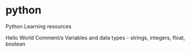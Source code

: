# python
Python Learning resources 


Hello World 
Comment/s
Variables and data types - strings, integers, float, boolean
